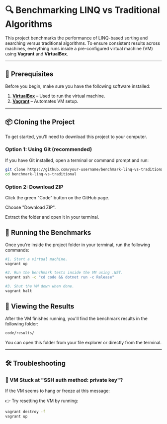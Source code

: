 # 🔍 Benchmarking LINQ vs Traditional Algorithms

This project benchmarks the performance of LINQ-based sorting and searching versus traditional algorithms. To ensure consistent results across machines, everything runs inside a pre-configured virtual machine (VM) using **Vagrant** and **VirtualBox**.

---

## 🧰 Prerequisites

Before you begin, make sure you have the following software installed:

1. **[VirtualBox](https://www.virtualbox.org/wiki/Downloads)** – Used to run the virtual machine.
2. **[Vagrant](https://developer.hashicorp.com/vagrant/downloads)** – Automates VM setup.

---

## 📦 Cloning the Project

To get started, you'll need to download this project to your computer.

### Option 1: Using Git (recommended)

If you have Git installed, open a terminal or command prompt and run:

```bash
git clone https://github.com/your-username/benchmark-linq-vs-traditional.git
cd benchmark-linq-vs-traditional
```

### Option 2: Download ZIP

Click the green "Code" button on the GitHub page.

Choose "Download ZIP".

Extract the folder and open it in your terminal.

## 🚀 Running the Benchmarks

Once you're inside the project folder in your terminal, run the following commands:

```bash
#1. Start a virtual machine.
vagrant up

#2. Run the benchmark tests inside the VM using .NET.
vagrant ssh -c "cd code && dotnet run -c Release"

#3. Shut the VM down when done.
vagrant halt
```
## 📁 Viewing the Results

After the VM finishes running, you'll find the benchmark results in the following folder:
```bash
code/results/
```
You can open this folder from your file explorer or directly from the terminal.

---

## 🛠 Troubleshooting

### 🔐 VM Stuck at "SSH auth method: private key"?

If the VM seems to hang or freeze at this message:

👉 Try resetting the VM by running:

```bash
vagrant destroy -f
vagrant up
